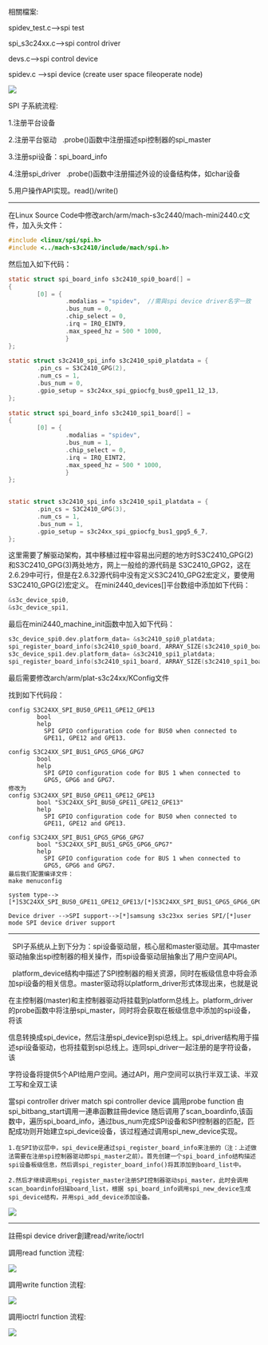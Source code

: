 相關檔案:

spidev_test.c-->spi test

spi_s3c24xx.c-->spi control driver

devs.c-->spi control device

spidev.c -->spi device (create user space fileoperate node)

![](https://github.com/CheweiChan/Mini2440-linux2.6.29/blob/master/IMG/spi_IOdefine.png)

SPI 子系統流程:

1.注册平台设备

2.注册平台驱动
  .probe()函数中注册描述spi控制器的spi_master
  
3.注册spi设备：spi_board_info

4.注册spi_driver
  .probe()函数中注册描述外设的设备结构体，如char设备
  
5.用户操作API实现。read()/write()

-------------------------------------------------------------------------------------
在Linux Source Code中修改arch/arm/mach-s3c2440/mach-mini2440.c文件，加入头文件：
```c
#include <linux/spi/spi.h>
#include <../mach-s3c2410/include/mach/spi.h>
```
然后加入如下代码：
```c
static struct spi_board_info s3c2410_spi0_board[] =
{  
        [0] = {  
                .modalias = "spidev",  //需與spi device driver名字一致
                .bus_num = 0,  
                .chip_select = 0,  
                .irq = IRQ_EINT9,  
                .max_speed_hz = 500 * 1000,  
                }  
};  
  
static struct s3c2410_spi_info s3c2410_spi0_platdata = {  
        .pin_cs = S3C2410_GPG(2),  
        .num_cs = 1,  
        .bus_num = 0,  
        .gpio_setup = s3c24xx_spi_gpiocfg_bus0_gpe11_12_13,  
};  
  
static struct spi_board_info s3c2410_spi1_board[] =  
{  
        [0] = {  
                .modalias = "spidev",  
                .bus_num = 1,  
                .chip_select = 0,  
                .irq = IRQ_EINT2,  
                .max_speed_hz = 500 * 1000,  
                }  
};  

  
static struct s3c2410_spi_info s3c2410_spi1_platdata = {  
        .pin_cs = S3C2410_GPG(3),  
        .num_cs = 1,  
        .bus_num = 1,  
        .gpio_setup = s3c24xx_spi_gpiocfg_bus1_gpg5_6_7,  
}; 
```  
这里需要了解驱动架构，其中移植过程中容易出问题的地方时S3C2410_GPG(2)和S3C2410_GPG(3)两处地方，网上一般给的源代码是 S3C2410_GPG2，这在2.6.29中可行，但是在2.6.32源代码中没有定义S3C2410_GPG2宏定义，要使用 S3C2410_GPG(2)宏定义。
在mini2440_devices[]平台数组中添加如下代码：
```c
&s3c_device_spi0,  
&s3c_device_spi1,  
```
最后在mini2440_machine_init函数中加入如下代码：
```c
s3c_device_spi0.dev.platform_data= &s3c2410_spi0_platdata;  
spi_register_board_info(s3c2410_spi0_board, ARRAY_SIZE(s3c2410_spi0_board));  
s3c_device_spi1.dev.platform_data= &s3c2410_spi1_platdata;  
spi_register_board_info(s3c2410_spi1_board, ARRAY_SIZE(s3c2410_spi1_board)); 
```
最后需要修改arch/arm/plat-s3c24xx/KConfig文件

找到如下代码段：
```shell
config S3C24XX_SPI_BUS0_GPE11_GPE12_GPE13  
        bool   
        help  
          SPI GPIO configuration code for BUS0 when connected to  
          GPE11, GPE12 and GPE13.  
  
config S3C24XX_SPI_BUS1_GPG5_GPG6_GPG7  
        bool   
        help  
          SPI GPIO configuration code for BUS 1 when connected to  
          GPG5, GPG6 and GPG7.  
修改为
config S3C24XX_SPI_BUS0_GPE11_GPE12_GPE13  
        bool "S3C24XX_SPI_BUS0_GPE11_GPE12_GPE13"  
        help  
          SPI GPIO configuration code for BUS0 when connected to  
          GPE11, GPE12 and GPE13.  
  
config S3C24XX_SPI_BUS1_GPG5_GPG6_GPG7  
        bool "S3C24XX_SPI_BUS1_GPG5_GPG6_GPG7"  
        help  
          SPI GPIO configuration code for BUS 1 when connected to  
          GPG5, GPG6 and GPG7. 
最后我们配置编译文件：
make menuconfig

system type-->[*]S3C24XX_SPI_BUS0_GPE11_GPE12_GPE13/[*]S3C24XX_SPI_BUS1_GPG5_GPG6_GPG7

Device driver -->SPI support-->[*]samsung s3c23xx series SPI/[*]user mode SPI device driver support
```

--------------------------------------------------------------------------------------
  SPI子系统从上到下分为：spi设备驱动层，核心层和master驱动层。其中master驱动抽象出spi控制器的相关操作，而spi设备驱动层抽象出了用户空间API。

  platform_device结构中描述了SPI控制器的相关资源，同时在板级信息中将会添加spi设备的相关信息。master驱动将以platform_driver形式体现出来，也就是说

在主控制器(master)和主控制器驱动将挂载到platform总线上。platform_driver的probe函数中将注册spi_master，同时将会获取在板级信息中添加的spi设备，将该

信息转换成spi_device，然后注册spi_device到spi总线上。spi_driver结构用于描述spi设备驱动，也将挂载到spi总线上。连同spi_driver一起注册的是字符设备，该

字符设备将提供5个API给用户空间。通过API，用户空间可以执行半双工读、半双工写和全双工读


當spi controller driver match spi controller device 調用probe function 由spi_bitbang_start调用一連串函數註冊device
随后调用了scan_boardinfo,该函数中，遍历spi_board_info，通过bus_num完成SPI设备和SPI控制器的匹配，匹配成功则开始建立spi_device设备，该过程通过调用spi_new_device实现。
```
1.在SPI协议层中，spi_device是通过spi_register_board_info来注册的（注：上述做法需要在注册spi控制器驱动即spi_master之前）。首先创建一个spi_board_info结构描述spi设备板级信息，然后调spi_register_board_info()将其添加到board_list中。

2.然后才继续调用spi_register_master注册SPI控制器驱动spi_master，此时会调用scan_boardinfo扫描board_list，根据 spi_board_info调用spi_new_device生成spi_device结构，并用spi_add_device添加设备。
```


![](https://github.com/CheweiChan/Mini2440-linux2.6.29/blob/master/IMG/spi_bitbang_star.png)

---------------------------------------------------------------------------------------------------
註冊spi device driver創建read/write/ioctrl

調用read function 流程:

![](https://github.com/CheweiChan/Mini2440-linux2.6.29/blob/master/IMG/SPI_READ.jpg)


調用write function 流程:

![](https://github.com/CheweiChan/Mini2440-linux2.6.29/blob/master/IMG/SPI_WRITE.jpg)


調用ioctrl function 流程:

![](https://github.com/CheweiChan/Mini2440-linux2.6.29/blob/master/IMG/SPI_ioctrl.jpg)
